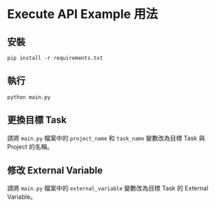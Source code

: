 # Execute API Example 用法

## 安裝

```
pip install -r requirements.txt
```

## 執行

```
python main.py
```

## 更換目標 Task

請將 `main.py` 檔案中的 `project_name` 和 `task_name` 變數改為目標 Task 與 Project 的名稱。

## 修改 External Variable

請將 `main.py` 檔案中的 `external_variable` 變數改為目標 Task 的 External Variable。